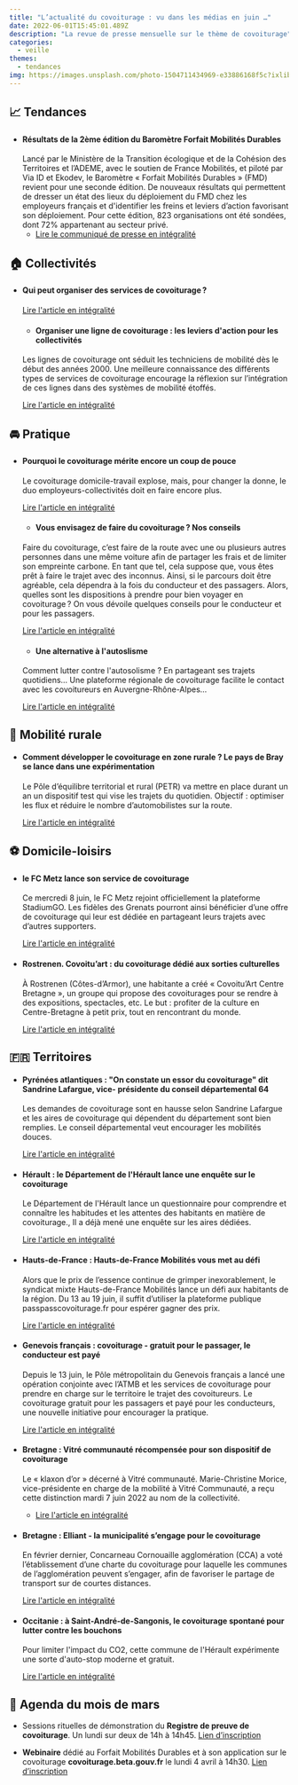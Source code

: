 ```yaml
---
title: "L’actualité du covoiturage : vu dans les médias en juin …"
date: 2022-06-01T15:45:01.489Z
description: "La revue de presse mensuelle sur le thème de covoiturage"
categories:
  - veille
themes:
  - tendances
img: https://images.unsplash.com/photo-1504711434969-e33886168f5c?ixlib=rb-1.2.1&ixid=MnwxMjA3fDB8MHxwaG90by1wYWdlfHx8fGVufDB8fHx8&auto=format&fit=crop&w=870&q=80
---
```


## 📈 Tendances 
- #### Résultats de la 2ème édition du Baromètre Forfait Mobilités Durables
  Lancé par le Ministère de la Transition écologique et de la Cohésion des Territoires et l’ADEME, avec le soutien de France Mobilités, et piloté par Via ID et Ekodev, le Baromètre « Forfait Mobilités Durables » (FMD) revient pour une seconde édition. De nouveaux résultats qui permettent de dresser un état des lieux du déploiement du FMD chez les employeurs français et d'identifier les freins et leviers d’action favorisant son déploiement. Pour cette édition, 823 organisations ont été sondées, dont 72% appartenant au secteur privé.
  - [Lire le communiqué de presse en intégralité](https://www.ecologie.gouv.fr/resultats-2eme-edition-du-barometre-forfait-mobilites-durables)

## 🏠 Collectivités
- #### Qui peut organiser des services de covoiturage ?
  
  [Lire l'article en intégralité](https://www.courrierdesmaires.fr/article/qui-peut-organiser-des-services-de-covoiturage.50062)
  - #### Organiser une ligne de covoiturage : les leviers d'action pour les collectivités
  Les lignes de covoiturage ont séduit les techniciens de mobilité dès le début des années 2000. Une meilleure connaissance des différents types de services de covoiturage encourage la réflexion sur l’intégration de ces lignes dans des systèmes de mobilité étoffés.
  
  [Lire l'article en intégralité](https://www.cerema.fr/fr/actualites/organiser-ligne-covoiturage-leviers-action-collectivites)

## 🚘 Pratique
- #### Pourquoi le covoiturage mérite encore un coup de pouce
  Le covoiturage domicile-travail explose, mais, pour changer la donne, le duo employeurs-collectivités doit en faire encore plus.
  
  [Lire l'article en intégralité](https://www.lagazettedescommunes.com/813662/pourquoi-le-covoiturage-merite-encore-un-coup-de-pouce/)
  - #### Vous envisagez de faire du covoiturage ? Nos conseils
  Faire du covoiturage, c’est faire de la route avec une ou plusieurs autres personnes dans une même voiture afin de partager les frais et de limiter son empreinte carbone. En tant que tel, cela suppose que, vous êtes prêt à faire le trajet avec des inconnus. Ainsi, si le parcours doit être agréable, cela dépendra à la fois du conducteur et des passagers. Alors, quelles sont les dispositions à prendre pour bien voyager en covoiturage ? On vous dévoile quelques conseils pour le conducteur et pour les passagers.
  
  [Lire l'article en intégralité](https://nicepresse.com/vous-envisagez-de-faire-du-covoiturage-nos-conseils/)

  - #### Une alternative à l'autoslisme
  Comment lutter contre l'autosolisme ? En partageant ses trajets quotidiens... Une plateforme régionale de covoiturage facilite le contact avec les covoitureurs en Auvergne-Rhône-Alpes...
  
  [Lire l'article en intégralité](https://radio.vinci-autoroutes.com/article/une-alternative-a-l-autosolisme-6851)
  
## 🌻 Mobilité rurale
- #### Comment développer le covoiturage en zone rurale ? Le pays de Bray se lance dans une expérimentation
  Le Pôle d’équilibre territorial et rural (PETR) va mettre en place durant un an un dispositif test qui vise les trajets du quotidien. Objectif : optimiser les flux et réduire le nombre d’automobilistes sur la route.
  
  [Lire l'article en intégralité](https://www.paris-normandie.fr/id319735/article/2022-06-26/comment-developper-le-covoiturage-en-zone-rurale-le-pays-de-bray-se-lance-dans)

## ⚽️ Domicile-loisirs
- #### le FC Metz lance son service de covoiturage
  Ce mercredi 8 juin, le FC Metz rejoint officiellement la plateforme StadiumGO. Les fidèles des Grenats pourront ainsi bénéficier d’une offre de covoiturage qui leur est dédiée en partageant leurs trajets avec d’autres supporters. 
  
  [Lire l'article en intégralité](https://www.lasemaine.fr/mobilites-le-fc-metz-lance-son-service-de-covoiturage/)
- #### Rostrenen. Covoitu’art : du covoiturage dédié aux sorties culturelles
  À Rostrenen (Côtes-d’Armor), une habitante a créé « Covoitu’Art Centre Bretagne », un groupe qui propose des covoiturages pour se rendre à des expositions, spectacles, etc. Le but : profiter de la culture en Centre-Bretagne à petit prix, tout en rencontrant du monde.
  
  [Lire l'article en intégralité](https://www.ouest-france.fr/bretagne/rostrenen-22110/rostrenen-covoitu-art-du-covoiturage-dedie-aux-sorties-culturelles-b2ff6a88-e7ed-11ec-b90d-ef355762de34)


## 🇫🇷 Territoires 
- #### Pyrénées atlantiques : "On constate un essor du covoiturage" dit Sandrine Lafargue, vice- présidente du conseil départemental 64
  Les demandes de covoiturage sont en hausse selon Sandrine Lafargue et les aires de covoiturage qui dépendent du département sont bien remplies. Le conseil départemental veut encourager les mobilités douces.
  
  [Lire l'article en intégralité](https://www.francebleu.fr/emissions/l-invite-de-la-redaction-de-france-bleu-bearn-bigorre/bearn/sandrine-lafargue-vice-presidente-du-conseil-departemental-64)
- #### Hérault : le Département de l'Hérault lance une enquête sur le covoiturage
  Le Département de l'Hérault lance un questionnaire pour comprendre et connaître les habitudes et les attentes des habitants en matière de covoiturage., Il a déjà mené une enquête sur les aires dédiées.
  
  [Lire l'article en intégralité](https://www.francebleu.fr/infos/transports/le-departement-de-la-herault-lance-une-enquete-sur-le-covoiturage-1655828908)

- #### Hauts-de-France : Hauts-de-France Mobilités vous met au défi
  Alors que le prix de l’essence continue de grimper inexorablement, le syndicat mixte Hauts-de-France Mobilités lance un défi aux habitants de la région. Du 13 au 19 juin, il suffit d’utiliser la plateforme publique passpasscovoiturage.fr pour espérer gagner des prix.

  [Lire l'article en intégralité](https://www.lavoixdunord.fr/1187525/article/2022-06-01/covoiturage-hauts-de-france-mobilites-vous-met-au-defi)

- #### Genevois français : covoiturage - gratuit pour le passager, le conducteur est payé
  Depuis le 13 juin, le Pôle métropolitain du Genevois français a lancé une opération conjointe avec l’ATMB et les services de covoiturage pour prendre en charge sur le territoire le trajet des covoitureurs. Le covoiturage gratuit pour les passagers et payé pour les conducteurs, une nouvelle initiative pour encourager la pratique.
  
  [Lire l'article en intégralité](https://www.ledauphine.com/transport/2022/06/23/covoiturage-gratuit-pour-le-passager-le-conducteur-est-paye)

- #### Bretagne : Vitré communauté récompensée pour son dispositif de covoiturage
  Le « klaxon d’or » décerné à Vitré communauté. Marie-Christine Morice, vice-présidente en charge de la mobilité à Vitré Communauté, a reçu cette distinction mardi 7 juin 2022 au nom de la collectivité. 
  
  - [Lire l'article en intégralité](https://www.ouest-france.fr/bretagne/vitre-35500/vitre-communaute-recompensee-pour-son-dispositif-de-covoiturage-30021a78-e747-11ec-8458-b2f5aa0496fd)

- #### Bretagne : Elliant - la municipalité s’engage pour le covoiturage
  En février dernier, Concarneau Cornouaille agglomération (CCA) a voté l’établissement d’une charte du covoiturage pour laquelle les communes de l’agglomération peuvent s’engager, afin de favoriser le partage de transport sur de courtes distances.
  
  [Lire l'article en intégralité](https://www.ouest-france.fr/bretagne/elliant-29370/elliant-la-municipalite-s-engage-pour-le-covoiturage-4def1250-e2bc-11ec-b656-4b161e95378c)
 
- #### Occitanie : à Saint-André-de-Sangonis, le covoiturage spontané pour lutter contre les bouchons
  Pour limiter l'impact du CO2, cette commune de l'Hérault expérimente une sorte d'auto-stop moderne et gratuit.
  
  [Lire l'article en intégralité](https://www.lexpress.fr/actualite/a-saint-andre-de-sangonis-le-covoiturage-spontane-pour-lutter-contre-les-bouchons_2175517.html)

## 📅 Agenda du mois de mars 
- Sessions rituelles de démonstration du **Registre de preuve de covoiturage**. Un lundi sur deux de 14h à 14h45. 
  [Lien d’inscription](https://app.livestorm.co/dinum-12/demo-hedbo-du-rpc?type=detailed)

- **Webinaire** dédié au Forfait Mobilités Durables et à son application sur le covoiturage **covoiturage.beta.gouv.fr** le lundi 4 avril à 14h30.
  [Lien d’inscription](https://app.livestorm.co/dinum-12/covoituragebetagouvfr-decouvrir-le-forfait-mobilites-durables-les-attestations-de-covoiturage-et-les-resultats-du-barometre-fmd-edition-2022)
